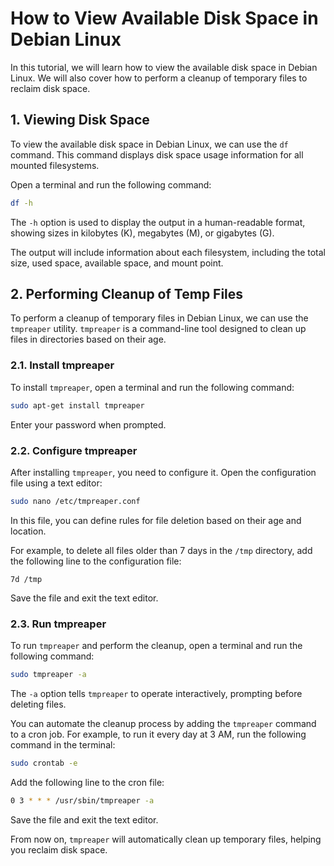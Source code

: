 # How to View Available Disk Space in Debian Linux

In this tutorial, we will learn how to view the available disk space in Debian Linux. We will also cover how to perform a cleanup of temporary files to reclaim disk space.

## 1. Viewing Disk Space

To view the available disk space in Debian Linux, we can use the `df` command. This command displays disk space usage information for all mounted filesystems.

Open a terminal and run the following command:

```bash
df -h
```

The `-h` option is used to display the output in a human-readable format, showing sizes in kilobytes (K), megabytes (M), or gigabytes (G).

The output will include information about each filesystem, including the total size, used space, available space, and mount point.

## 2. Performing Cleanup of Temp Files

To perform a cleanup of temporary files in Debian Linux, we can use the `tmpreaper` utility. `tmpreaper` is a command-line tool designed to clean up files in directories based on their age.

### 2.1. Install tmpreaper

To install `tmpreaper`, open a terminal and run the following command:

```bash
sudo apt-get install tmpreaper
```

Enter your password when prompted.

### 2.2. Configure tmpreaper

After installing `tmpreaper`, you need to configure it. Open the configuration file using a text editor:

```bash
sudo nano /etc/tmpreaper.conf
```

In this file, you can define rules for file deletion based on their age and location.

For example, to delete all files older than 7 days in the `/tmp` directory, add the following line to the configuration file:

```
7d /tmp
```

Save the file and exit the text editor.

### 2.3. Run tmpreaper

To run `tmpreaper` and perform the cleanup, open a terminal and run the following command:

```bash
sudo tmpreaper -a
```

The `-a` option tells `tmpreaper` to operate interactively, prompting before deleting files.

You can automate the cleanup process by adding the `tmpreaper` command to a cron job. For example, to run it every day at 3 AM, run the following command in the terminal:

```bash
sudo crontab -e
```

Add the following line to the cron file:

```bash
0 3 * * * /usr/sbin/tmpreaper -a
```

Save the file and exit the text editor.

From now on, `tmpreaper` will automatically clean up temporary files, helping you reclaim disk space.